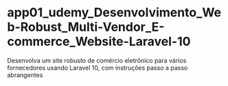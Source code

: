 # app01_udemy_Desenvolvimento_Web-Robust_Multi-Vendor_E-commerce_Website-Laravel-10
 Desenvolva um site robusto de comércio eletrônico para vários fornecedores usando Laravel 10, com instruções passo a passo abrangentes
